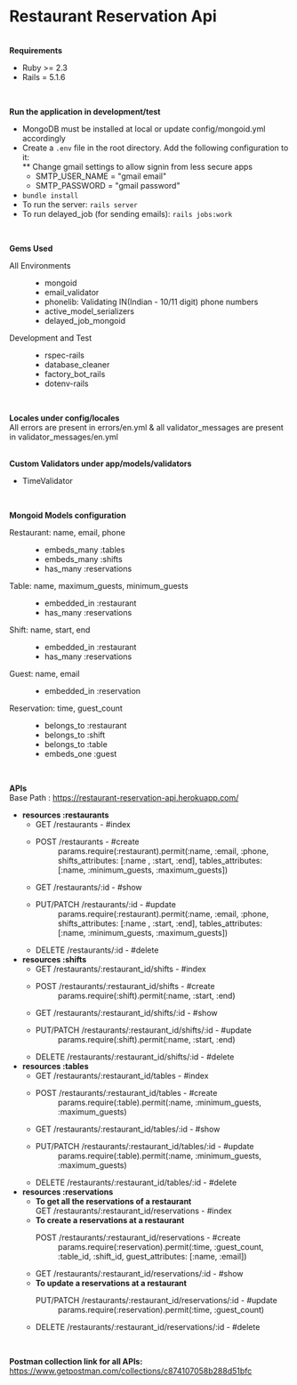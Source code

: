 # Restaurant Reservation Api

<br>
<strong>Requirements</strong>
<br/>
<ul>
  <li>Ruby >= 2.3</li>
  <li>Rails = 5.1.6</li>
</ul>
<br/>

<strong>Run the application in development/test</strong>
<br>
<ul>
  <li>MongoDB must be installed at local or update config/mongoid.yml accordingly</li>
  <li>
    Create a <code>.env</code> file in the root directory. Add the following configuration to it:
    <br>
    ** Change gmail settings to allow signin from less secure apps
    <ul>
      <li>SMTP_USER_NAME = "gmail email" </li>
      <li>SMTP_PASSWORD = "gmail password" </li>
    </ul>
  </li>
  <li><code>bundle install</code></li>
  <li>To run the server: <code>rails server</code></li>
  <li>To run delayed_job (for sending emails): <code>rails jobs:work</code></li>
</ul>
<br>

<strong>Gems Used</strong>
<br/>
<dl>
  <dt>All Environments</dt>
  <dd>
    <ul>
      <li>mongoid</li>
      <li>email_validator</li>
      <li>phonelib: Validating IN(Indian - 10/11 digit) phone numbers</li>
      <li>active_model_serializers</li>
      <li>delayed_job_mongoid</li>
    </ul>
  </dd>
  <dt>Development and Test</dt>
  <dd>
    <ul>
      <li>rspec-rails</li>
      <li>database_cleaner</li>
      <li>factory_bot_rails</li>
      <li>dotenv-rails</li>
    </ul>
  </dd>
</dl>
<br/>

<strong>Locales under config/locales</strong>
<br/>
All errors are present in errors/en.yml & all validator_messages are present in validator_messages/en.yml
<br/>
<br/>

<strong>Custom Validators under app/models/validators</strong>
<br>
<ul>
  <li>TimeValidator</li>
</ul>
<br>

<strong>Mongoid Models configuration</strong>
<dl>
  <dt>Restaurant: name, email, phone</dt>
  <dd>
    <ul>
      <li>embeds_many :tables</li>
      <li>embeds_many :shifts</li>
      <li>has_many :reservations</li>
    </ul>
  </dd>
</dl>
<dl>
  <dt>Table: name, maximum_guests, minimum_guests</dt>
  <dd>
    <ul>
      <li>embedded_in :restaurant</li>
      <li>has_many :reservations</li>
    </ul>
  </dd>
</dl>
<dl>
  <dt>Shift: name, start, end</dt>
  <dd>
    <ul>
      <li>embedded_in :restaurant</li>
      <li>has_many :reservations</li>
    </ul>
  </dd>
</dl>
<dl>
  <dt>Guest: name, email</dt>
  <dd>
    <ul>
      <li>embedded_in :reservation</li>
    </ul>
  </dd>
</dl>
<dl>
  <dt>Reservation: time, guest_count</dt>
  <dd>
    <ul>
      <li>belongs_to :restaurant</li>
      <li>belongs_to :shift</li>
      <li>belongs_to :table</li>
      <li>embeds_one :guest</li>
    </ul>
  </dd>
</dl>
<br>

<strong>APIs</strong>
<br>
Base Path : https://restaurant-reservation-api.herokuapp.com/
<ul>
  <li>
    <strong>resources :restaurants</strong>
    <br>
    <ul>
      <li>
        GET /restaurants - #index
      </li>
      <li>
        <dl>
          <dt>POST /restaurants - #create</dt>
          <dd>
            params.require(:restaurant).permit(:name, :email, :phone, shifts_attributes: [:name , :start, :end], tables_attributes: [:name, :minimum_guests, :maximum_guests])
          </dd>
        </dl>
      </li>
      <li>
        GET /restaurants/:id - #show
      </li>
      <li>
        <dl>
          <dt>PUT/PATCH /restaurants/:id - #update</dt>
          <dd>
            params.require(:restaurant).permit(:name, :email, :phone, shifts_attributes: [:name , :start, :end], tables_attributes: [:name, :minimum_guests, :maximum_guests])
          </dd>
        </dl>
      </li>
      <li>
        DELETE /restaurants/:id - #delete
      </li>
    </ul>
  </li>
  <li>
    <strong>resources :shifts</strong>
    <br>
    <ul>
      <li>
        GET /restaurants/:restaurant_id/shifts - #index
      </li>
      <li>
        <dl>
          <dt>POST /restaurants/:restaurant_id/shifts - #create</dt>
          <dd>
            params.require(:shift).permit(:name, :start, :end)
          </dd>
        </dl>
      </li>
      <li>
        GET /restaurants/:restaurant_id/shifts/:id - #show
      </li>
      <li>
        <dl>
          <dt>PUT/PATCH /restaurants/:restaurant_id/shifts/:id - #update</dt>
          <dd>
            params.require(:shift).permit(:name, :start, :end)
          </dd>
        </dl>
      </li>
      <li>
        DELETE /restaurants/:restaurant_id/shifts/:id - #delete
      </li>
    </ul>
  </li>
  <li>
    <strong>resources :tables</strong>
    <br>
    <ul>
      <li>
        GET /restaurants/:restaurant_id/tables - #index
      </li>
      <li>
        <dl>
          <dt>POST /restaurants/:restaurant_id/tables - #create</dt>
          <dd>
            params.require(:table).permit(:name, :minimum_guests, :maximum_guests)
          </dd>
        </dl>
      </li>
      <li>
        GET /restaurants/:restaurant_id/tables/:id - #show
      </li>
      <li>
        <dl>
          <dt>PUT/PATCH /restaurants/:restaurant_id/tables/:id - #update</dt>
          <dd>
            params.require(:table).permit(:name, :minimum_guests, :maximum_guests)
          </dd>
        </dl>
      </li>
      <li>
        DELETE /restaurants/:restaurant_id/tables/:id - #delete
      </li>
    </ul>
  </li>
  <li>
    <strong>resources :reservations</strong>
    <br>
    <ul>
      <li>
        <strong>To get all the reservations of a restaurant</strong>
        <br>
        GET /restaurants/:restaurant_id/reservations - #index
      </li>
      <li>
        <strong>To create a reservations at a restaurant</strong>
        <dl>
          <dt>POST /restaurants/:restaurant_id/reservations - #create</dt>
          <dd>
            params.require(:reservation).permit(:time, :guest_count, :table_id, :shift_id, guest_attributes: [:name, :email])
          </dd>
        </dl>
      </li>
      <li>
        GET /restaurants/:restaurant_id/reservations/:id - #show
      </li>
      <li>
        <strong>To update a reservations at a restaurant</strong>
        <dl>
          <dt>PUT/PATCH /restaurants/:restaurant_id/reservations/:id - #update</dt>
          <dd>
            params.require(:reservation).permit(:time, :guest_count)
          </dd>
        </dl>
      </li>
      <li>
        DELETE /restaurants/:restaurant_id/reservations/:id - #delete
      </li>
    </ul>
  </li>
</ul>
<br>

<strong>Postman collection link for all APIs: </strong>https://www.getpostman.com/collections/c874107058b288d51bfc
